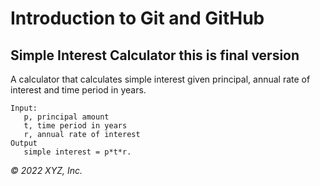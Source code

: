 # Introduction to Git and GitHub

## Simple Interest Calculator this is final version

A calculator that calculates simple interest given principal, annual rate of interest and time period in years.

```
Input:
   p, principal amount
   t, time period in years
   r, annual rate of interest
Output
   simple interest = p*t*r.
```

_© 2022 XYZ, Inc._
